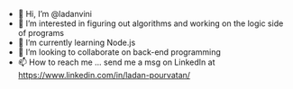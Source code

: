 - 👋 Hi, I’m @ladanvini
- 👀 I’m interested in figuring out algorithms and working on the logic side of programs
- 🌱 I’m currently learning Node.js
- 💞️ I’m looking to collaborate on back-end programming
- 📫 How to reach me ... send me a msg on LinkedIn at https://www.linkedin.com/in/ladan-pourvatan/

<!---
ladanvini/ladanvini is a ✨ special ✨ repository because its `README.md` (this file) appears on your GitHub profile.
You can click the Preview link to take a look at your changes.
--->
